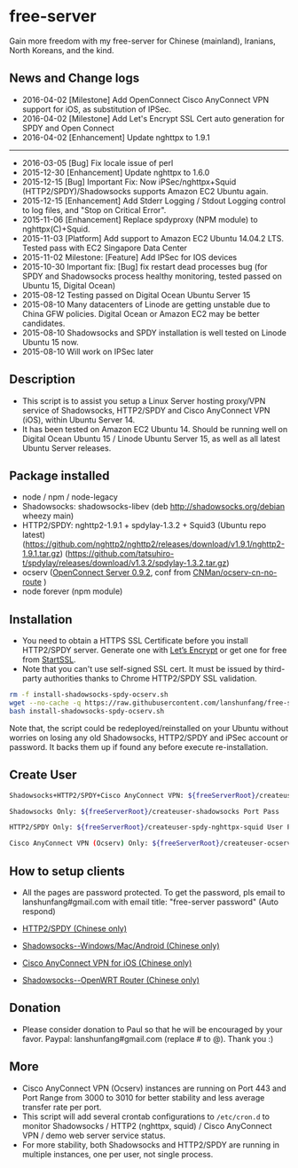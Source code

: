 # free-server

Gain more freedom with my free-server for Chinese (mainland), Iranians, North Koreans, and the kind.

## News and Change logs

* 2016-04-02 [Milestone] Add OpenConnect Cisco AnyConnect VPN support for iOS, as substitution of IPSec.
* 2016-04-02 [Milestone] Add Let's Encrypt SSL Cert auto generation for SPDY and Open Connect
* 2016-04-02 [Enhancement] Update nghttpx to 1.9.1

-------

* 2016-03-05 [Bug] Fix locale issue of perl
* 2015-12-30 [Enhancement] Update nghttpx to 1.6.0
* 2015-12-15 [Bug] Important Fix: Now iPSec/nghttpx+Squid (HTTP2/SPDY)/Shadowsocks supports Amazon EC2 Ubuntu again.
* 2015-12-15 [Enhancement] Add Stderr Logging / Stdout Logging control to log files, and "Stop on Critical Error".
* 2015-11-06 [Enhancement] Replace spdyproxy (NPM module) to nghttpx(C)+Squid.
* 2015-11-03 [Platform] Add support to Amazon EC2 Ubuntu 14.04.2 LTS. Tested pass with EC2 Singapore Data Center 
* 2015-11-02 Milestone: [Feature] Add IPSec for IOS devices
* 2015-10-30 Important fix: [Bug] fix restart dead processes bug 
  (for SPDY and Shadowsocks process healthy monitoring, tested passed on Ubuntu 15, Digital Ocean)
* 2015-08-12 Testing passed on Digital Ocean Ubuntu Server 15
* 2015-08-10 Many datacenters of Linode are getting unstable due to China GFW policies. Digital Ocean or Amazon EC2 may be better candidates.
* 2015-08-10 Shadowsocks and SPDY installation is well tested on Linode Ubuntu 15 now.
* 2015-08-10 Will work on IPSec later

## Description

* This script is to assist you setup a Linux Server hosting proxy/VPN service of Shadowsocks, HTTP2/SPDY and Cisco AnyConnect VPN (iOS), within Ubuntu Server 14.
* It has been tested on Amazon EC2 Ubuntu 14. Should be running well on Digital Ocean Ubuntu 15 / Linode Ubuntu Server 15, as well as all latest Ubuntu Server releases.

## Package installed
* node / npm / node-legacy
* Shadowsocks: shadowsocks-libev 
(deb http://shadowsocks.org/debian wheezy main)
* HTTP2/SPDY: nghttp2-1.9.1 + spdylay-1.3.2 + Squid3 (Ubuntu repo latest)
(https://github.com/nghttp2/nghttp2/releases/download/v1.9.1/nghttp2-1.9.1.tar.gz)
(https://github.com/tatsuhiro-t/spdylay/releases/download/v1.3.2/spdylay-1.3.2.tar.gz)
* ocserv ([OpenConnect Server 0.9.2](ftp://ftp.infradead.org/pub/ocserv/ocserv-0.9.2.tar.xz), conf from [CNMan/ocserv-cn-no-route](https://github.com/CNMan/ocserv-cn-no-route/blob/master/ocserv.conf) )
* node forever (npm module)

## Installation

* You need to obtain a HTTPS SSL Certificate before you install HTTP2/SPDY server. Generate one with [Let’s Encrypt](https://letsencrypt.org/) or get one for free from [StartSSL](https://www.startssl.com/?app=12).
* Note that you can't use self-signed SSL cert. It must be issued by third-party authorities thanks to Chrome HTTP2/SPDY SSL validation.

```bash
rm -f install-shadowsocks-spdy-ocserv.sh
wget --no-cache -q https://raw.githubusercontent.com/lanshunfang/free-server/master/install-shadowsocks-spdy-ocserv.sh
bash install-shadowsocks-spdy-ocserv.sh
```

Note that, the script could be redeployed/reinstalled on your Ubuntu without worries on losing any old Shadowsocks, HTTP2/SPDY and iPSec account or password.
It backs them up if found any before execute re-installation.

## Create User

```bash
Shadowsocks+HTTP2/SPDY+Cisco AnyConnect VPN: ${freeServerRoot}/createuser User Pass ShadowsocksPort SPDYPort

Shadowsocks Only: ${freeServerRoot}/createuser-shadowsocks Port Pass 

HTTP2/SPDY Only: ${freeServerRoot}/createuser-spdy-nghttpx-squid User Pass Port

Cisco AnyConnect VPN (Ocserv) Only: ${freeServerRoot}/createuser-ocserv User Pass
```

## How to setup clients

* All the pages are password protected. To get the password, pls email to lanshunfang#gmail.com with email title: "free-server password" (Auto respond)

* [HTTP2/SPDY (Chinese only)](http://www.xiaofang.me/2014/12/20/windowsmaclinux-%E4%BD%BF%E7%94%A8%E5%AE%88%E6%9C%9B%E6%97%A0%E5%A2%99%E8%AE%A1%E5%88%92%E7%9A%84-spdy-%E9%AB%98%E9%80%9F%E7%BF%BB%E5%A2%99%E8%AE%BE%E7%BD%AE/ "Chinese only")
* [Shadowsocks--Windows/Mac/Android (Chinese only)](http://www.xiaofang.me/2013/05/17/%E5%B0%8F%E6%96%B9%E6%97%A0%E5%A2%99%E8%AE%A1%E5%88%92%E5%9F%BA%E4%BA%8Eshadowsocks%E7%9A%84%E7%BF%BB%E5%A2%99%E5%AE%A2%E6%88%B7%E7%AB%AF%E8%AE%BE%E7%BD%AE/ "Chinese only")
* [Cisco AnyConnect VPN for iOS (Chinese only)](http://www.xiaofang.me/2015/04/03/%E5%AE%88%E6%9C%9B%E7%95%AA%E8%8C%84%E8%AE%A1%E5%88%92-iphoneipad-cisco-anyconnect-vpn-%E8%AE%BE%E7%BD%AE%E6%95%99%E7%A8%8B/)

* [Shadowsocks--OpenWRT Router (Chinese only)](http://www.xiaofang.me/2015/05/05/%E5%AE%88%E6%9C%9B%E6%97%A0%E5%A2%99%E8%AE%A1%E5%88%92%E5%AE%B6%E5%BA%AD%E4%BC%81%E4%B8%9Abeta1%E7%89%88-%E6%99%BA%E8%83%BD%E8%B7%AF%E7%94%B1%E5%99%A8%E6%9E%84%E5%BB%BA%E6%96%B9/ "Chinese only")


## Donation

* Please consider donation to Paul so that he will be encouraged by your favor. Paypal: lanshunfang#gmail.com (replace # to @). Thank you :)

## More

* Cisco AnyConnect VPN (Ocserv) instances are running on Port 443 and Port Range from 3000 to 3010 for better stability and less average transfer rate per port.
* This script will add several crontab configurations to `/etc/cron.d` to monitor Shadowsocks / HTTP2 (nghttpx, squid) / Cisco AnyConnect VPN / demo web server service status.
* For more stability, both Shadowsocks and HTTP2/SPDY are running in multiple instances, one per user, not single process.
